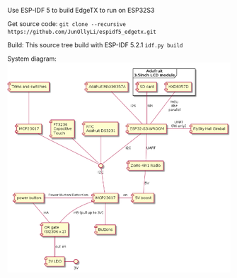 Use ESP-IDF 5 to build EdgeTX to run on ESP32S3

Get source code:
`git clone --recursive https://github.com/JunOllyLi/espidf5_edgetx.git`

Build:
This source tree build with ESP-IDF 5.2.1
`idf.py build`

System diagram:
![alt text](system_diagram.png)
